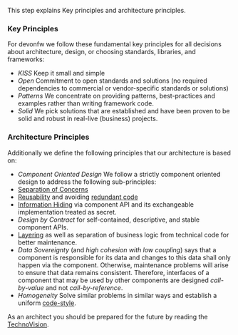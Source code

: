 This step explains Key principles and architecture principles.



### Key Principles

For devonfw we follow these fundamental key principles for all decisions about architecture, design, or choosing standards, libraries, and frameworks:

* *KISS* 
Keep it small and simple
* *Open* 
Commitment to open standards and solutions (no required dependencies to commercial or vendor-specific standards or solutions)
* *Patterns* 
We concentrate on providing patterns, best-practices and examples rather than writing framework code.
* *Solid* 
We pick solutions that are established and have been proven to be solid and robust in real-live (business) projects.

### Architecture Principles
Additionally we define the following principles that our architecture is based on:

* *Component Oriented Design* 
We follow a strictly component oriented design to address the following sub-principles:
*  [Separation of Concerns](http://en.wikipedia.org/wiki/Separation_of_concerns)
*  [Reusability](http://en.wikipedia.org/wiki/Reusability) and avoiding [redundant code](http://en.wikipedia.org/wiki/Redundant_code)
*  [Information Hiding](http://en.wikipedia.org/wiki/Information_hiding) via component API and its exchangeable implementation treated as secret.
*  _Design by Contract_ for self-contained, descriptive, and stable component APIs.
*  [Layering](https://github.com/devonfw/devon4j/blob/master/documentation/architecture.asciidoc#technical-architecture) as well as separation of business logic from technical code for better maintenance.
*  _Data Sovereignty_ (and _high cohesion with low coupling_) says that a component is responsible for its data and changes to this data shall only happen via the component. Otherwise, maintenance problems will arise to ensure that data remains consistent. Therefore, interfaces of a component that may be used by other components are designed _call-by-value_ and not _call-by-reference_.
* *Homogeneity* 
Solve similar problems in similar ways and establish a uniform [code-style](https://github.com/devonfw/devon4j/blob/master/documentation/coding-conventions.asciidoc).

As an architect you should be prepared for the future by reading the [TechnoVision](https://www.capgemini.com/de-de/wp-content/uploads/sites/5/2020/07/TechnoVision-2020-Report.pdf).



